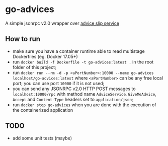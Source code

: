 # go-advices

A simple jsonrpc v2.0 wrapper over [advice slip service](https://api.adviceslip.com/)

## How to run

- make sure you have a container runtime able to read multistage Dockerfiles (eg. Docker 17.05+)
- run `docker build -f Dockerfile -t go-advices:latest .` in the root folder of this project;
- run `docker run --rm -d -p <aPortNumber>:10000 --name go-advices localhost/go-advices:latest` where `<aPortNumber>` can be any free local port; you can use port `10000` if it is not used;
- you can send any JSONRPC v2.0 HTTP POST messages to `localhost:10000/rpc` with method name `AdviceService.GiveMeAdvice`, `Accept` and `Content-Type` headers set to `application/json`;
- run `docker stop go-advices` when you are done with the execution of the containerized application

## TODO

- add some unit tests (maybe)
